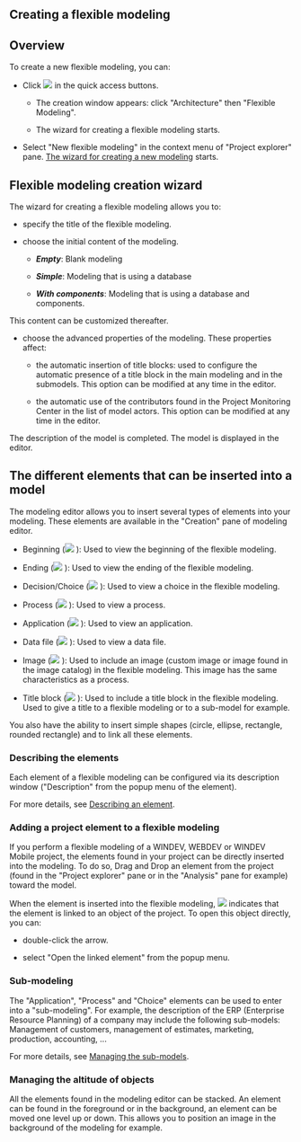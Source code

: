 


## Creating a flexible modeling
			



<a name="NOTE1"></a>
<a name="NOTE1_1"></a>


## Overview
<a name="overview_ELTTEXTE000169"></a>
To create a new flexible modeling, you can: 

- Click ![](https://doc.pcsoft.fr/en-US/images/image.awp?langid=3&name=ico_nouveau.gif)
 in the quick access buttons. 

	- The creation window appears: click "Architecture" then "Flexible Modeling".

	- The wizard for creating a flexible modeling starts.




- Select "New flexible modeling" in the context menu of "Project explorer" pane. [The wizard for creating a new modeling](../Editeurs/2010101.md) starts.




<a name="NOTE2"></a>
<a name="NOTE2_1"></a>


## Flexible modeling creation wizard
<a name="flexible_modeling_creation_wizard_ELTTEXTE000193"></a>
The wizard for creating a flexible modeling allows you to:

- specify the title of the flexible modeling.

- choose the initial content of the modeling.

	- ***Empty***: Blank modeling

	- ***Simple***: Modeling that is using a database

	- ***With components***: Modeling that is using a database and components.


 This content can be customized thereafter.

- choose the advanced properties of the modeling. These properties affect:

	- the automatic insertion of title blocks: used to configure the automatic presence of a title block in the main modeling and in the submodels. This option can be modified at any time in the editor.

	- the automatic use of the contributors found in the Project Monitoring Center in the list of model actors. This option can be modified at any time in the editor.





The description of the model is completed. The model is displayed in the editor.

<a name="NOTE3"></a>
<a name="NOTE3_1"></a>


## The different elements that can be inserted into a model
<a name="the_different_elements_that_can_inserted_into_model_ELTTEXTE000217"></a>
The modeling editor allows you to insert several types of elements into your modeling. These elements are available in the "Creation" pane of modeling editor.

- Beginning (![](https://doc.pcsoft.fr/en-US/images/image.awp?langid=3&name=Modelisation_Commencement_i.gif)
): Used to view the beginning of the flexible modeling.

- Ending (![](https://doc.pcsoft.fr/en-US/images/image.awp?langid=3&name=Modelisation_Termine_ico.gif)
): Used to view the ending of the flexible modeling.

- Decision/Choice (![](https://doc.pcsoft.fr/en-US/images/image.awp?langid=3&name=Modelisation_Choix_ico.gif)
): Used to view a choice in the flexible modeling.

- Process (![](https://doc.pcsoft.fr/en-US/images/image.awp?langid=3&name=Modelisation_Trait_Ico.gif)
): Used to view a process.

- Application (![](https://doc.pcsoft.fr/en-US/images/image.awp?langid=3&name=Modelisation_Appli_ico.gif)
): Used to view an application.

- Data file (![](https://doc.pcsoft.fr/en-US/images/image.awp?langid=3&name=Modelisation_HF_ico.gif)
): Used to view a data file.

- Image (![](https://doc.pcsoft.fr/en-US/images/image.awp?langid=3&name=Modelisation_Image_ico.gif)
): Used to include an image (custom image or image found in the image catalog) in the flexible modeling. This image has the same characteristics as a process.

- Title block (![](https://doc.pcsoft.fr/en-US/images/image.awp?langid=3&name=Modelisation_Cart_ico.gif)
): Used to include a title block in the flexible modeling. Used to give a title to a flexible modeling or to a sub-model for example.


You also have the ability to insert simple shapes (circle, ellipse, rectangle, rounded rectangle) and to link all these elements.
<a name="NOTE3_2"></a>


### Describing the elements
<a name="describing_the_elements_ELTPARAGRAPHE000082"></a>

Each element of a flexible modeling can be configured via its description window ("Description" from the popup menu of the element).

For more details, see [Describing an element](../Editeurs/2010102.md).
<a name="NOTE3_3"></a>


### Adding a project element to a flexible modeling
<a name="adding_project_element_flexible_modeling_ELTPARAGRAPHE000094"></a>

If you perform a flexible modeling of a WINDEV, WEBDEV or WINDEV Mobile project, the elements found in your project can be directly inserted into the modeling. To do so, Drag and Drop an element from the project (found in the "Project explorer" pane or in the "Analysis" pane for example) toward the model.

When the element is inserted into the flexible modeling, ![](https://doc.pcsoft.fr/en-US/images/image.awp?langid=3&name=modelisation_liaison.gif)
 indicates that the element is linked to an object of the project. To open this object directly, you can:

- double-click the arrow.

- select "Open the linked element" from the popup menu.



<a name="NOTE3_4"></a>


### Sub-modeling
<a name="submodeling_ELTPARAGRAPHE000108"></a>

The "Application", "Process" and "Choice" elements can be used to enter into a "sub-modeling". For example, the description of the ERP (Enterprise Resource Planning) of a company may include the following sub-models: Management of customers, management of estimates, marketing, production, accounting, ...

For more details, see [Managing the sub-models](../Editeurs/2010104.md).
<a name="NOTE3_5"></a>


### Managing the altitude of objects
<a name="managing_the_altitude_objects_ELTPARAGRAPHE000120"></a>

All the elements found in the modeling editor can be stacked. An element can be found  in the foreground or in the background, an element can be moved one level up or down. This allows you to position an image in the background of the modeling for example.


